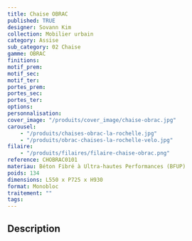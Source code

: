 ```yaml
---
title: Chaise OBRAC
published: TRUE
designer: Sovann Kim
collection: Mobilier urbain
category: Assise
sub_category: 02 Chaise
gamme: OBRAC
finitions:
motif_prem:
motif_sec:
motif_ter:
portes_prem:
portes_sec:
portes_ter:
options:
personnalisation:
cover_image: "/produits/cover_image/chaise-obrac.jpg"
carousel:
    - "/produits/chaises-obrac-la-rochelle.jpg"
    - "/produits/obrac-chaises-la-rochelle-velo.jpg"
filaire:
    - "/produits/filaires/filaire-chaise-obrac.png"
reference: CHOBRAC0101
materiau: Béton Fibré à Ultra-hautes Performances (BFUP)
poids: 134
dimensions: L550 x P725 x H930
format: Monobloc
traitement: ""
tags:
---
```


## Description
